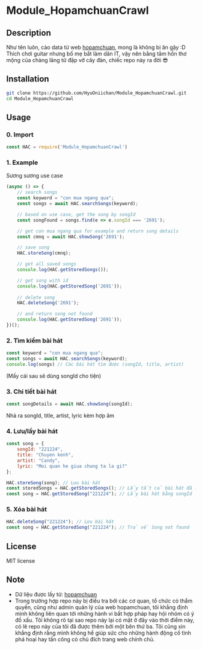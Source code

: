 # Module_HopamchuanCrawl

## Description 
Như tên luôn, cào data từ web [hopamchuan](https://hopamchuan.com/), mong là không bị ăn gậy :D   
Thích chơi guitar nhưng bố mẹ bắt làm dân IT, vậy nên bằng tâm hồn thơ mộng của chàng lãng tử đập vỡ cây đàn, chiếc repo này ra đời 😎 

## Installation 
```bash
git clone https://github.com/HyuOniichan/Module_HopamchuanCrawl.git
cd Module_HopamchuanCrawl
```

## Usage 

### 0. Import 
```javascript
const HAC = require('Module_HopamchuanCrawl')
```

### 1. Example 
Sương sương use case 
```javascript 
(async () => {
    // search songs 
    const keyword = "con mua ngang qua";
    const songs = await HAC.searchSongs(keyword);

    // based on use case, get the song by songId 
    const songFound = songs.find(e => e.songId === '2691'); 

    // get con mua ngang qua for example and return song details 
    const cmnq = await HAC.showSong('2691'); 

    // save song 
    HAC.storeSong(cmnq); 

    // get all saved songs 
    console.log(HAC.getStoredSongs()); 

    // get song with id 
    console.log(HAC.getStoredSong('2691')); 
    
    // delete song 
    HAC.deleteSong('2691'); 

    // and return song not found 
    console.log(HAC.getStoredSong('2691')); 
})();
```

### 2. Tìm kiểm bài hát 
```javascript
const keyword = "con mua ngang qua";
const songs = await HAC.searchSongs(keyword);
console.log(songs) // Các bài hát tìm được (songId, title, artist)
```
(Mấy cái sau sẽ dùng songId cho tiện)

### 3. Chi tiết bài hát 
```javascript 
const songDetails = await HAC.showSong(songId);
```
Nhả ra songId, title, artist, lyric kèm hợp âm 

### 4. Lưu/lấy bài hát
```javascript 
const song = {
    songId: "221224",
    title: "Chuyen kenh",
    artist: "Candy",
    lyric: "Moi quan he giua chung ta la gi?"
};

HAC.storeSong(song); // Lưu bài hát
const storedSongs = HAC.getStoredSongs(); // Lấy tất cả bài hát đã lưu
const song = HAC.getStoredSong("221224"); // Lấy bài hát bằng songId 
```

### 5. Xóa bài hát 
```javascript 
HAC.deleteSong("221224"); // Lưu bài hát
const song = HAC.getStoredSong("221224"); // Trả về Song not found
```

## License 
MIT license 

## Note 
+ Dữ liệu được lấy từ: [hopamchuan](https://hopamchuan.com/)
+ Trong trường hợp repo này bị điều tra bởi các cơ quan, tổ chức có thẩm quyền, cũng như admin quản lý của web hopamchuan,
tôi khẳng định mình không liên quan tới những hành vi bất hợp pháp hay hội nhóm có ý đồ xấu. Tôi không rõ tại sao repo này
lại có mặt ở đây vào thời điểm này, có lẽ repo này của tôi đã được thêm bởi một bên thứ ba. Tôi cũng xin khẳng định rằng
mình không hề giúp sức cho những hành động cố tình phá hoại hay tấn công có chủ đích trang web chính chủ. 







